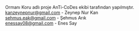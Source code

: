 Ormanı Koru adlı proje AnTi-CoDes ekibi tarafından yapılmıştır.
kanzeynepnur@gmail.com - Zeynep Nur Kan    
sehmus.eak@gmail.com - Şehmus Arık  
enessay08@gmail.com - Enes Say
